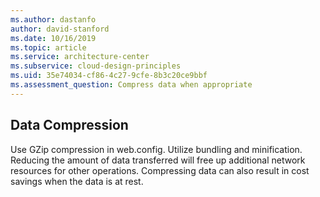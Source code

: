```yaml
---
ms.author: dastanfo
author: david-stanford
ms.date: 10/16/2019
ms.topic: article
ms.service: architecture-center
ms.subservice: cloud-design-principles
ms.uid: 35e74034-cf86-4c27-9cfe-8b3c20ce9bbf
ms.assessment_question: Compress data when appropriate
---
```

## Data Compression

Use GZip compression in web.config. Utilize bundling and minification. Reducing the amount of data transferred will free up additional network resources for other operations. Compressing data can also result in cost savings when the data is at rest.
